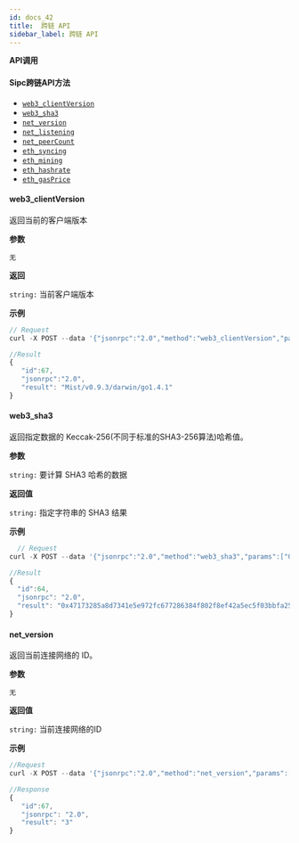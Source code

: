 ```yaml
---
id: docs_42
title:  跨链 API
sidebar_label: 跨链 API
---
```


**API调用**

#### Sipc跨链API方法

- [`web3_clientVersion`](#web3_clientVersion)
- [`web3_sha3`](#web3_sha3)
- [`net_version`](#net_version)
- [`net_listening`](#net_listening)
- [`net_peerCount`](#net_peerCount)
- [`eth_syncing`](#eth_syncing)
- [`eth_mining`](#eth_mining)
- [`eth_hashrate`](#eth_hashrate)
- [`eth_gasPrice`](#eth_gasPrice)

#### web3_clientVersion

返回当前的客户端版本

**参数**

`无`

**返回**

`string:` 当前客户端版本

**示例**

```javascript
// Request
curl -X POST --data '{"jsonrpc":"2.0","method":"web3_clientVersion","params":[],"id":67}'

//Result
{
   "id":67,
   "jsonrpc":"2.0",
   "result": "Mist/v0.9.3/darwin/go1.4.1" 
}
```

#### web3_sha3

返回指定数据的 Keccak-256(不同于标准的SHA3-256算法)哈希值。

**参数**

`string:` 要计算 SHA3 哈希的数据

**返回值**

`string:` 指定字符串的 SHA3 结果

**示例**

```javascript
  // Request
curl -X POST --data '{"jsonrpc":"2.0","method":"web3_sha3","params":["0x68656c6c6f20776f726c64"],"id":64}'

//Result
{
  "id":64,
  "jsonrpc": "2.0",
  "result": "0x47173285a8d7341e5e972fc677286384f802f8ef42a5ec5f03bbfa254cb01fad" 
}
 ```
 #### net_version

返回当前连接网络的 ID。 

**参数**

`无`

**返回值**

`string:` 当前连接网络的ID

**示例**

```javascript
//Request
curl -X POST --data '{"jsonrpc":"2.0","method":"net_version","params":[],"id":67}'

//Response
{
   "id":67,
   "jsonrpc": "2.0",
   "result": "3" 
}
```